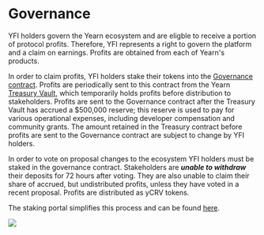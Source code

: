 # Governance

YFI holders govern the Yearn ecosystem and are eligble to receive a portion of protocol profits. Therefore, YFI represents a right to govern the platform and a claim on earnings. Profits are obtained from each of Yearn's products.

In order to claim profits, YFI holders stake their tokens into the [Governance contract](https://etherscan.io/address/0xBa37B002AbaFDd8E89a1995dA52740bbC013D992). Profits are periodically sent to this contract from the Yearn [Treasury Vault](https://etherscan.io/address/0x93a62da5a14c80f265dabc077fcee437b1a0efde#tokentxns), which temporarily holds profits before distribution to stakeholders. Profits are sent to the Governance contract after the Treasury Vault has accrued a $500,000 reserve; this reserve is used to pay for various operational expenses, including developer compensation and community grants. The amount retained in the Treasury contract before profits are sent to the Governance contract are subject to change by YFI holders.

In order to vote on proposal changes to the ecosystem YFI holders must be staked in the governance contract. Stakeholders are _**unable to withdraw**_ their deposits for 72 hours after voting. They are also unable to claim their share of accrued, but undistributed profits, unless they have voted in a recent proposal. Profits are distributed as yCRV tokens.

The staking portal simplifies this process and can be found [here](https://ygov.finance/staking).

![](https://i.imgur.com/lAoZlb8.png)

